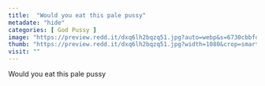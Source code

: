 ```yaml
---
title:  "Would you eat this pale pussy"
metadate: "hide"
categories: [ God Pussy ]
image: "https://preview.redd.it/dxq6lh2bqzq51.jpg?auto=webp&s=6730cbbfd154f827bdf10502e85a464bd1554e1f"
thumb: "https://preview.redd.it/dxq6lh2bqzq51.jpg?width=1080&crop=smart&auto=webp&s=5688c945b1d37dca138d44a15581fea4688cb3ca"
visit: ""
---
```

Would you eat this pale pussy
